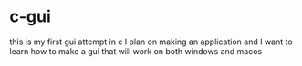 # c-gui
this is my first gui attempt in c I plan on making an application and I want to learn how to make a gui that will work on both windows and macos